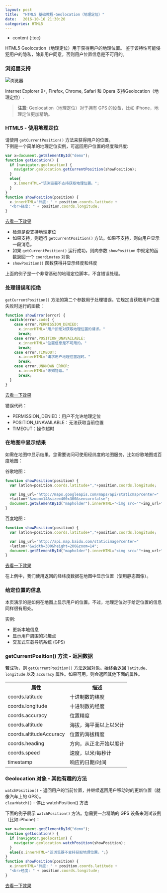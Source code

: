 ```yaml
---
layout: post
title:  "HTML5 基础教程-Geolocation（地理定位）"
date:   2016-10-16 21:30:20
categories: HTML5
---
```


* content
{:toc}


HTML5 Geolocation（地理定位）用于获得用户的地理位置。
鉴于该特性可能侵犯用户的隐私，除非用户同意，否则用户位置信息是不可用的。

### 浏览器支持

![浏览器](http://www.devdoc.me/uploads/html5/images/browser.png)

Internet Explorer 9+, Firefox, Chrome, Safari 和 Opera 支持Geolocation（地理定位）.
> **注意:** Geolocation（地理定位）对于拥有 GPS 的设备，比如 iPhone，地理定位更加精确。

### HTML5 - 使用地理定位

请使用 `getCurrentPosition()` 方法来获得用户的位置。  
下例是一个简单的地理定位实例，可返回用户位置的经度和纬度:

```javascript
var x=document.getElementById("demo");
function getLocation() {
  if (navigator.geolocation) {
    navigator.geolocation.getCurrentPosition(showPosition);
  }
  else{
    x.innerHTML="该浏览器不支持获取地理位置。";
  }
}
function showPosition(position) {
  x.innerHTML="纬度: " + position.coords.latitude + 
  "<br>经度: " + position.coords.longitude;	
}
```
[去看一下效果](http://www.devdoc.me/uploads/html5/geolocation.html)

- 检测是否支持地理定位
- 如果支持，则运行 `getCurrentPosition()` 方法。如果不支持，则向用户显示一段消息。
- 如果 `getCurrentPosition()` 运行成功，则向参数 `showPosition` 中规定的函数返回一个 `coordinates` 对象
- `showPosition()` 函数获得并显示经度和纬度

上面的例子是一个非常基础的地理定位脚本，不含错误处理。

### 处理错误和拒绝

`getCurrentPosition()` 方法的第二个参数用于处理错误。它规定当获取用户位置失败时运行的函数：

```javascript
function showError(error) {
  switch(error.code) {
    case error.PERMISSION_DENIED:
      x.innerHTML="用户拒绝对获取地理位置的请求。"
      break;
    case error.POSITION_UNAVAILABLE:
      x.innerHTML="位置信息是不可用的。"
      break;
    case error.TIMEOUT:
      x.innerHTML="请求用户地理位置超时。"
      break;
    case error.UNKNOWN_ERROR:
      x.innerHTML="未知错误。"
      break;
  }
}
```

[去看一下效果](http://www.devdoc.me/uploads/html5/geolocation_error.html)

错误代码：

- PERMISSION_DENIED：用户不允许地理定位
- POSITION_UNAVAILABLE：无法获取当前位置
- TIMEOUT：操作超时

### 在地图中显示结果

如需在地图中显示结果，您需要访问可使用经纬度的地图服务，比如谷歌地图或百度地图：

谷歌地图：

```javascript
function showPosition(position) {
  var latlon=position.coords.latitude+","+position.coords.longitude;

  var img_url="http://maps.googleapis.com/maps/api/staticmap?center="
  +latlon+"&zoom=14&size=400x300&sensor=false";
  document.getElementById("mapholder").innerHTML="<img src='"+img_url+"'>";
}
```

百度地图：

```javascript
function showPosition(position) {
  var latlon=position.coords.latitude+","+position.coords.longitude;

  var img_url="http://api.map.baidu.com/staticimage?center="
  +latlon+"&width=300&height=200&zoom=14";
  document.getElementById("mapholder").innerHTML="<img src='"+img_url+"'>";
}
```
[去看一下效果](http://www.devdoc.me/uploads/html5/geolocation_map.html)

在上例中，我们使用返回的经纬度数据在地图中显示位置（使用静态图像）。

### 给定位置的信息

本页演示的是如何在地图上显示用户的位置。不过，地理定位对于给定位置的信息同样很有用处。

实例:

- 更新本地信息
- 显示用户周围的兴趣点
- 交互式车载导航系统 (GPS)

### getCurrentPosition() 方法 - 返回数据

若成功，则 `getCurrentPosition()` 方法返回对象。始终会返回 `latitude`、`longitude` 以及 `accuracy` 属性。如果可用，则会返回其他下面的属性。

<table>
<tbody>
<tr>
<th style="30%">属性</th>
<th>描述</th>
</tr>
<tr>
<td>coords.latitude</td>
<td>十进制数的纬度</td>
</tr>
<tr>
<td>coords.longitude</td>
<td>十进制数的经度</td>
</tr>
<tr>
<td>coords.accuracy</td>
<td>位置精度</td>
</tr>
<tr>
<td>coords.altitude</td>
<td>海拔，海平面以上以米计</td>
</tr>
<tr>
<td>coords.altitudeAccuracy</td>
<td>位置的海拔精度</td>
</tr>
<tr>
<td>coords.heading</td>
<td>方向，从正北开始以度计</td>
</tr>
<tr>
<td>coords.speed</td>
<td>速度，以米/每秒计</td>
</tr>
<tr>
<td>timestamp</td>
<td>响应的日期/时间</td>
</tr>
</tbody>
</table>

### Geolocation 对象 - 其他有趣的方法

`watchPosition()` - 返回用户的当前位置，并继续返回用户移动时的更新位置（就像汽车上的 GPS）。  
`clearWatch()` - 停止 watchPosition() 方法

下面的例子展示 `watchPosition()` 方法。您需要一台精确的 GPS 设备来测试该例（比如 iPhone）：

```javascript
var x=document.getElementById("demo");
function getLocation() {
  if (navigator.geolocation) {
    navigator.geolocation.watchPosition(showPosition);
  }
  else{x.innerHTML="该浏览器不支持获取地理位置。";}
}
function showPosition(position) {
  x.innerHTML="纬度: " + position.coords.latitude + 
  "<br>经度: " + position.coords.longitude;	
}
```
[去看一下效果](http://www.devdoc.me/uploads/html5/geolocation_watchposition.html)
